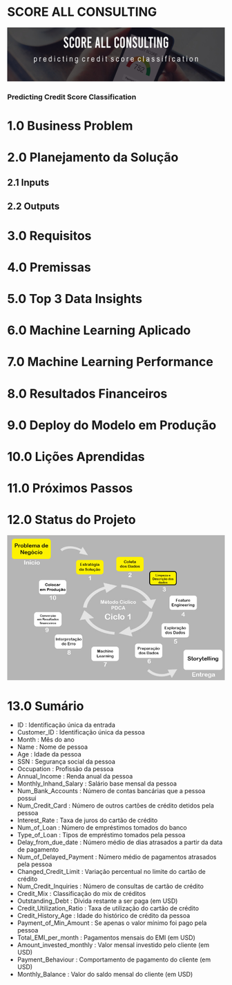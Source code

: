 # SCORE ALL CONSULTING
![](img/capa_readme.jpg)
### Predicting Credit Score Classification
# 1.0 Business Problem
# 2.0 Planejamento da Solução
## 2.1 Inputs
## 2.2 Outputs
# 3.0 Requisitos
# 4.0 Premissas
# 5.0 Top 3 Data Insights
# 6.0 Machine Learning Aplicado
# 7.0 Machine Learning Performance
# 8.0 Resultados Financeiros
# 9.0 Deploy do Modelo em Produção
# 10.0 Lições Aprendidas
# 11.0 Próximos Passos
# 12.0 Status do Projeto
![](img/project_status.jpg)
# 13.0 Sumário
* ID : Identificação única da entrada
* Customer_ID : Identificação única da pessoa
* Month : Mês do ano
* Name : Nome de pessoa
* Age : Idade da pessoa
* SSN : Segurança social da pessoa
* Occupation : Profissão da pessoa
* Annual_Income : Renda anual da pessoa
* Monthly_Inhand_Salary : Salário base mensal da pessoa
* Num_Bank_Accounts : Número de contas bancárias que a pessoa possui
* Num_Credit_Card : Número de outros cartões de crédito detidos pela pessoa
* Interest_Rate : Taxa de juros do cartão de crédito
* Num_of_Loan : Número de empréstimos tomados do banco
* Type_of_Loan : Tipos de empréstimo tomados pela pessoa
* Delay_from_due_date : Número médio de dias atrasados ​​a partir da data de pagamento
* Num_of_Delayed_Payment : Número médio de pagamentos atrasados ​​pela pessoa
* Changed_Credit_Limit : Variação percentual no limite do cartão de crédito
* Num_Credit_Inquiries : Número de consultas de cartão de crédito
* Credit_Mix : Classificação do mix de créditos
* Outstanding_Debt : Dívida restante a ser paga (em USD)
* Credit_Utilization_Ratio : Taxa de utilização do cartão de crédito
* Credit_History_Age : Idade do histórico de crédito da pessoa
* Payment_of_Min_Amount : Se apenas o valor mínimo foi pago pela pessoa
* Total_EMI_per_month : Pagamentos mensais do EMI (em USD)
* Amount_invested_monthly : Valor mensal investido pelo cliente (em USD)
* Payment_Behaviour : Comportamento de pagamento do cliente (em USD)
* Monthly_Balance : Valor do saldo mensal do cliente (em USD)
